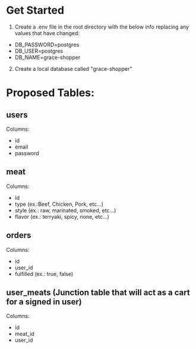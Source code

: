 # Get Started
1. Create a .env file in the root directory with the below info replacing any values that have changed:

- DB_PASSWORD=postgres
- DB_USER=postgres
- DB_NAME=grace-shopper

2. Create a local database called "grace-shopper"

# Proposed Tables:
  ## users
  Columns:
  - id
  - email
  - password
  
  ## meat
  Columns:
  - id
  - type (ex.:Beef, Chicken, Pork, etc...)
  - style (ex.: raw, marinated, smoked, etc...)
  - flavor (ex.: terryaki, spicy, none, etc...)
  
  ## orders
  Columns:
  - id
  - user_id
  - fulfilled (ex.: true, false)

  ## user_meats (Junction table that will act as a cart for a signed in user)
  Columns:
  - id
  - meat_id
  - user_id
